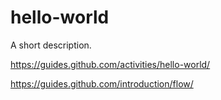 # hello-world
A short description.

https://guides.github.com/activities/hello-world/

https://guides.github.com/introduction/flow/
